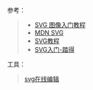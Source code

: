 参考：
> * [SVG 图像入门教程](http://www.ruanyifeng.com/blog/2018/08/svg.html)
> * [MDN SVG](https://developer.mozilla.org/zh-CN/docs/Web/SVG/Element/svg)
> * [SVG教程](https://developer.mozilla.org/zh-CN/docs/Web/SVG/Tutorial)
> * [SVG入门-踏得](https://www.techbrood.com/h5b2a)

工具：
> [svg在线编辑](https://www.zhangxinxu.com/sp/svg/#delete)




